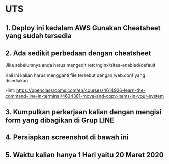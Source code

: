 # UTS


## 1. Deploy ini kedalam AWS Gunakan Cheatsheet yang sudah tersedia

## 2. Ada sedikit perbedaan dengan cheatsheet

Jika sebelumnya anda harus mengedit /etc/nginx/sites-enabled/default

Kali ini kalian harus mengganti file tersebut dengan web.conf yang disediakan.

Hint:
https://openclassrooms.com/en/courses/4614926-learn-the-command-line-in-terminal/4634381-move-and-copy-items-in-your-system


## 3. Kumpulkan perkerjaan kalian dengan mengisi form yang dibagikan di Grup LINE


## 4. Persiapkan screenshot di bawah ini


## 5. Waktu kalian hanya 1 Hari yaitu 20 Maret 2020
